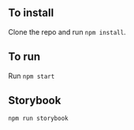 ## To install
Clone the repo and run `npm install`.


## To run
Run `npm start`

## Storybook
`npm run storybook`
